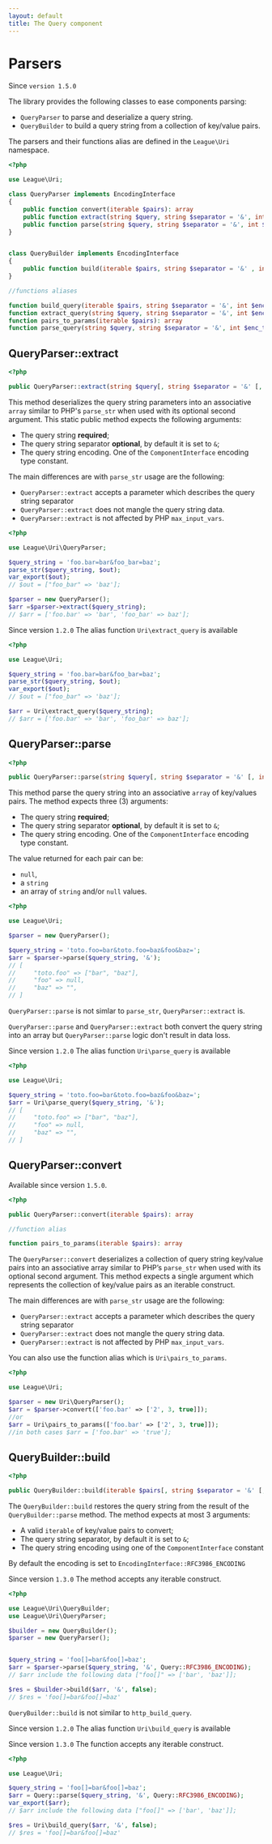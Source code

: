```yaml
---
layout: default
title: The Query component
---
```


Parsers
=======

<p class="message-info">Since <code>version 1.5.0</code></p>

The library provides the following classes to ease components parsing:

- `QueryParser` to parse and deserialize a query string.
- `QueryBuilder` to build a query string from a collection of key/value pairs.

<p class="message-notice">The parsers and their functions alias are defined in the <code>League\Uri</code> namespace.</p>

~~~php
<?php

use League\Uri;

class QueryParser implements EncodingInterface
{
	public function convert(iterable $pairs): array
	public function extract(string $query, string $separator = '&', int $enc_type = PHP_QUERY_RFC3986): array
	public function parse(string $query, string $separator = '&', int $enc_type = PHP_QUERY_RFC3986): array
}


class QueryBuilder implements EncodingInterface
{
	public function build(iterable $pairs, string $separator = '&' , int $enc_type = PHP_QUERY_RFC3986): string
}

//functions aliases

function build_query(iterable $pairs, string $separator = '&', int $enc_type = PHP_QUERY_RFC3986): string
function extract_query(string $query, string $separator = '&', int $enc_type = PHP_QUERY_RFC3986): array
function pairs_to_params(iterable $pairs): array
function parse_query(string $query, string $separator = '&', int $enc_type = PHP_QUERY_RFC3986): array
~~~

## QueryParser::extract

~~~php
<?php

public QueryParser::extract(string $query[, string $separator = '&' [, int $enc_type = PHP_QUERY_RFC3986]]): array
~~~

This method deserializes the query string parameters into an associative `array` similar to PHP's `parse_str` when used with its optional second argument. This static public method expects the following arguments:

- The query string **required**;
- The query string separator **optional**, by default it is set to `&`;
- The query string encoding. One of the `ComponentInterface` encoding type constant.

The main differences are with `parse_str` usage are the following:

- `QueryParser::extract` accepts a parameter which describes the query string separator
- `QueryParser::extract` does not mangle the query string data.
- `QueryParser::extract` is not affected by PHP `max_input_vars`.

~~~php
<?php

use League\Uri\QueryParser;

$query_string = 'foo.bar=bar&foo_bar=baz';
parse_str($query_string, $out);
var_export($out);
// $out = ["foo_bar" => 'baz'];

$parser = new QueryParser();
$arr =$parser->extract($query_string);
// $arr = ['foo.bar' => 'bar', 'foo_bar' => baz'];
~~~

<p class="message-info">Since version <code>1.2.0</code> The alias function <code>Uri\extract_query</code> is available</p>

~~~php
<?php

use League\Uri;

$query_string = 'foo.bar=bar&foo_bar=baz';
parse_str($query_string, $out);
var_export($out);
// $out = ["foo_bar" => 'baz'];

$arr = Uri\extract_query($query_string);
// $arr = ['foo.bar' => 'bar', 'foo_bar' => baz'];
~~~


## QueryParser::parse

~~~php
<?php

public QueryParser::parse(string $query[, string $separator = '&' [, int $enc_type = PHP_QUERY_RFC3986]]): array
~~~

This method parse the query string into an associative `array` of key/values pairs. The method expects three (3) arguments:

- The query string **required**;
- The query string separator **optional**, by default it is set to `&`;
- The query string encoding. One of the `ComponentInterface` encoding type constant.

The value returned for each pair can be:

- `null`,
- a `string`
- an array of `string` and/or `null` values.

~~~php
<?php

use League\Uri;

$parser = new QueryParser();

$query_string = 'toto.foo=bar&toto.foo=baz&foo&baz=';
$arr = $parser->parse($query_string, '&');
// [
//     "toto.foo" => ["bar", "baz"],
//     "foo" => null,
//     "baz" => "",
// ]
~~~


<p class="message-warning"><code>QueryParser::parse</code> is not simlar to <code>parse_str</code>, <code>QueryParser::extract</code> is.</p>

<p class="message-warning"><code>QueryParser::parse</code> and <code>QueryParser::extract</code> both convert the query string into an array but <code>QueryParser::parse</code> logic don't result in data loss.</p>

<p class="message-info">Since version <code>1.2.0</code> The alias function <code>Uri\parse_query</code> is available</p>

~~~php
<?php

use League\Uri;

$query_string = 'toto.foo=bar&toto.foo=baz&foo&baz=';
$arr = Uri\parse_query($query_string, '&');
// [
//     "toto.foo" => ["bar", "baz"],
//     "foo" => null,
//     "baz" => "",
// ]
~~~

## QueryParser::convert

<p class="message-info">Available since version <code>1.5.0</code>.</p>


~~~php
<?php

public QueryParser::convert(iterable $pairs): array

//function alias

function pairs_to_params(iterable $pairs): array
~~~

The `QueryParser::convert` deserializes a collection of query string key/value pairs into an associative array similar to PHP’s `parse_str` when used with its optional second argument. This method expects a single argument which represents the collection of key/value pairs as an iterable construct.

The main differences are with `parse_str` usage are the following:

- `QueryParser::extract` accepts a parameter which describes the query string separator
- `QueryParser::extract` does not mangle the query string data.
- `QueryParser::extract` is not affected by PHP `max_input_vars`.

You can also use the function alias which is `Uri\pairs_to_params`.

~~~php
<?php

use League\Uri;

$parser = new Uri\QueryParser();
$arr = $parser->convert(['foo.bar' => ['2', 3, true]]);
//or
$arr = Uri\pairs_to_params(['foo.bar' => ['2', 3, true]]);
//in both cases $arr = ['foo.bar' => 'true'];
~~~


## QueryBuilder::build

~~~php
<?php

public QueryBuilder::build(iterable $pairs[, string $separator = '&' [, int $enc_type = PHP_QUERY_RFC3986]]): array
~~~

The `QueryBuilder::build` restores the query string from the result of the `QueryBuilder::parse` method. The method expects at most 3 arguments:

- A valid `iterable` of key/value pairs to convert;
- The query string separator, by default it is set to `&`;
- The query string encoding using one of the `ComponentInterface` constant

<p class="message-info">By default the encoding is set to <code>EncodingInterface::RFC3986_ENCODING</code></p>
<p class="message-info">Since version <code>1.3.0</code> The method accepts any iterable construct.</p>

~~~php
<?php

use League\Uri\QueryBuilder;
use League\Uri\QueryParser;

$builder = new QueryBuilder();
$parser = new QueryParser();


$query_string = 'foo[]=bar&foo[]=baz';
$arr = $parser->parse($query_string, '&', Query::RFC3986_ENCODING);
// $arr include the following data ["foo[]" => ['bar', 'baz']];

$res = $builder->build($arr, '&', false);
// $res = 'foo[]=bar&foo[]=baz'
~~~

<p class="message-warning"><code>QueryBuilder::build</code> is not similar to <code>http_build_query</code>.</p>
<p class="message-info">Since version <code>1.2.0</code> The alias function <code>Uri\build_query</code> is available</p>
<p class="message-info">Since version <code>1.3.0</code> The function accepts any iterable construct.</p>

~~~php
<?php

use League\Uri;

$query_string = 'foo[]=bar&foo[]=baz';
$arr = Query::parse($query_string, '&', Query::RFC3986_ENCODING);
var_export($arr);
// $arr include the following data ["foo[]" => ['bar', 'baz']];

$res = Uri\build_query($arr, '&', false);
// $res = 'foo[]=bar&foo[]=baz'
~~~